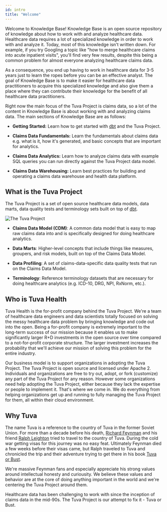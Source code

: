 ```yaml
---
id: intro
title: "Welcome"
---
```

Welcome to Knowledge Base!  Knowledge Base is an open source repository of knowledge about how to work with and analyze healthcare data.  Healthcare data requires a lot of specialized knowledge in order to work with and analyze it.  Today, most of this knowledge isn't written down.  For example, if you try Googling a topic like "how to merge healthcare claims into acute inpatient visits", you'll find very few results, despite this being a common problem for almost everyone analyzing healthcare claims data.  

As a consequence, you end up having to work in healthcare data for 3-5 years just to learn the ropes before you can be an effective analyst.  The goal of Knowledge Base is to make it easier for healthcare data practitioners to acquire this specialized knowledge and also give them a place where they can contribute their knowledge for the benefit of all healthcare data practitioners.

Right now the main focus of the Tuva Project is claims data, so a lot of the content in Knowledge Base is about working with and analyzing claims data.  The main sections of Knowledge Base are as follows:

- **Getting Started:** Learn how to get started with [dbt](https://www.getdbt.com/) and the Tuva Project.

- **Claims Data Fundamentals:** Learn the fundamentals about claims data e.g. what is it, how it's generated, and basic concepts that are important for analytics.

- **Claims Data Analytics:** Learn how to analyze claims data with example SQL queries you can run directly against the Tuva Project data model.

- **Claims Data Warehousing:** Learn best practices for building and operating a claims data warehouse and health data platform.

## What is the Tuva Project

The Tuva Project is a set of open source healthcare data models, data marts, data quality tests and terminology sets built on top of [dbt](https://www.getdbt.com/).  


![The Tuva Project](/img/tuva_claims_data_stack.jpg)

- **Claims Data Model (CDM)**: A common data model that is easy to map raw claims data into and is specifically designed for doing healthcare analytics.

- **Data Marts**: Higher-level concepts that include things like measures, groupers, and risk models, built on top of the Claims Data Model.

- **Data Profiling**: A set of claims-data-specific data quality tests that run on the Claims Data Model.

- **Terminology**: Reference terminology datasets that are necessary for doing healthcare analytics (e.g. ICD-10, DRG, NPI, RxNorm, etc.).

## Who is Tuva Health

Tuva Health is the for-profit company behind the Tuva Project.  We're a team of healthcare data engineers and data scientists totally focused on solving the messy healthcare data problem by bringing knowledge and code out into the open.  Being a for-profit company is extremely important to the long-term success of our mission because it enables us to make significantly larger R+D investments in the open source over time compared to a not-for-profit corporate structure.  The larger investment increases the probability that we'll achieve our mission of solving this problem for the entire industry.

Our business model is to support organizations in adopting the Tuva Project.  The Tuva Project is open source and licensed under Apache 2.  Individuals and organizations are free to try out, adopt, or fork (customize) any part of the Tuva Project for any reason.  However some organizations need help adopting the Tuva Project, either because they lack the expertise or people to implement it.  That's where we come in.  We do everything from helping organizations get up and running to fully managing the Tuva Project for them, all within their cloud environment.



## Why Tuva

The name Tuva is a reference to the country of Tuva in the former Soviet Union.  For more than a decade before his death, [Richard Feynman](https://en.wikipedia.org/wiki/Richard_Feynman) and his friend [Ralph Leighton](https://en.wikipedia.org/wiki/Ralph_Leighton) tried to travel to the country of Tuva.  During the cold war getting visas for this journey was no easy feat.  Ultimately Feynman died a few weeks before their visas came, but Ralph traveled to Tuva and chronicled the trip and their adventure trying to get there in his book [Tuva or Bust](https://www.amazon.com/Tuva-Bust-Richard-Feynmans-Journey/dp/0393320693).

We're massive Feynman fans and especially appreciate his strong values around intellectual honesty and curiousity.  We believe these values and behavior are at the core of doing anything important in the world and we're centering the Tuva Project around them.  

Healthcare data has been challenging to work with since the inception of claims data in the mid-90s.  The Tuva Project is our attempt to fix it - Tuva or Bust.
